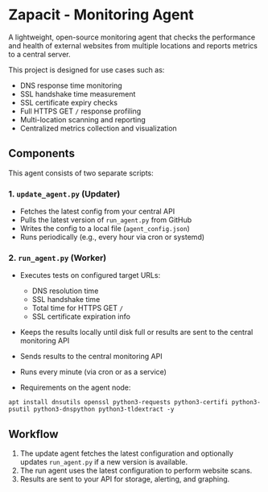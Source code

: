 # Zapacit - Monitoring Agent

A lightweight, open-source monitoring agent that checks the performance and health of external websites from multiple locations and reports metrics to a central server.

This project is designed for use cases such as:
- DNS response time monitoring
- SSL handshake time measurement
- SSL certificate expiry checks
- Full HTTPS GET `/` response profiling
- Multi-location scanning and reporting
- Centralized metrics collection and visualization

## Components

This agent consists of two separate scripts:

### 1. `update_agent.py` (Updater)
- Fetches the latest config from your central API
- Pulls the latest version of `run_agent.py` from GitHub
- Writes the config to a local file (`agent_config.json`)
- Runs periodically (e.g., every hour via cron or systemd)

### 2. `run_agent.py` (Worker)
- Executes tests on configured target URLs:
  - DNS resolution time
  - SSL handshake time
  - Total time for HTTPS GET `/`
  - SSL certificate expiration info
- Keeps the results locally until disk full or results are sent to the central monitoring API
- Sends results to the central monitoring API
- Runs every minute (via cron or as a service)

- Requirements on the agent node:
```
apt install dnsutils openssl python3-requests python3-certifi python3-psutil python3-dnspython python3-tldextract -y
```

## Workflow

1. The update agent fetches the latest configuration and optionally updates `run_agent.py` if a new version is available.
2. The run agent uses the latest configuration to perform website scans.
3. Results are sent to your API for storage, alerting, and graphing.
